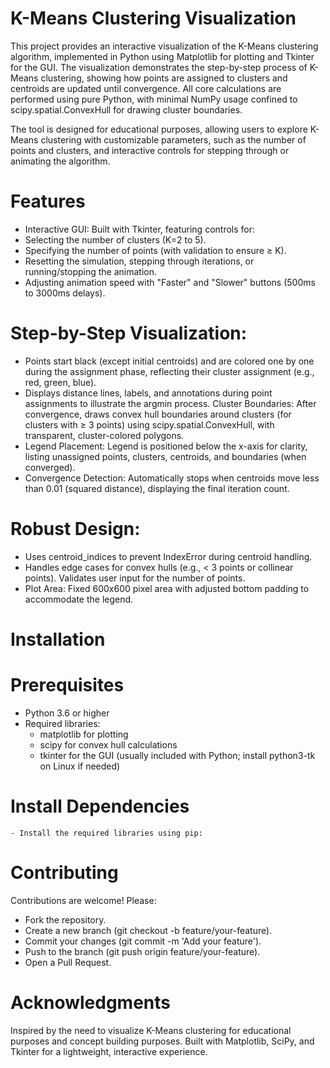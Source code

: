 # K-Means Clustering Visualization

This project provides an interactive visualization of the K-Means clustering algorithm, implemented in Python using Matplotlib for plotting and Tkinter for the GUI. The visualization demonstrates the step-by-step process of K-Means clustering, showing how points are assigned to clusters and centroids are updated until convergence. All core calculations are performed using pure Python, with minimal NumPy usage confined to scipy.spatial.ConvexHull for drawing cluster boundaries.

The tool is designed for educational purposes, allowing users to explore K-Means clustering with customizable parameters, such as the number of points and clusters, and interactive controls for stepping through or animating the algorithm.

# Features
- Interactive GUI: Built with Tkinter, featuring controls for:
- Selecting the number of clusters (K=2 to 5).
- Specifying the number of points (with validation to ensure ≥ K).
- Resetting the simulation, stepping through iterations, or running/stopping the animation.
- Adjusting animation speed with "Faster" and "Slower" buttons (500ms to 3000ms delays).

# Step-by-Step Visualization:
- Points start black (except initial centroids) and are colored one by one during the assignment phase, reflecting their cluster assignment (e.g., red, green, blue).
- Displays distance lines, labels, and annotations during point assignments to illustrate the argmin process.
Cluster Boundaries: After convergence, draws convex hull boundaries around clusters (for clusters with ≥ 3 points) using scipy.spatial.ConvexHull, with transparent, cluster-colored polygons.
- Legend Placement: Legend is positioned below the x-axis for clarity, listing unassigned points, clusters, centroids, and boundaries (when converged).
- Convergence Detection: Automatically stops when centroids move less than 0.01 (squared distance), displaying the final iteration count.

# Robust Design:
- Uses centroid_indices to prevent IndexError during centroid handling.
- Handles edge cases for convex hulls (e.g., < 3 points or collinear points).
Validates user input for the number of points.
- Plot Area: Fixed 600x600 pixel area with adjusted bottom padding to accommodate the legend.

# Installation
# Prerequisites
- Python 3.6 or higher
- Required libraries:
    - matplotlib for plotting
    - scipy for convex hull calculations
    - tkinter for the GUI (usually included with Python; install python3-tk on Linux if needed)

# Install Dependencies
    - Install the required libraries using pip:


# Contributing
Contributions are welcome! Please:
- Fork the repository.
- Create a new branch (git checkout -b feature/your-feature).
- Commit your changes (git commit -m 'Add your feature').
- Push to the branch (git push origin feature/your-feature).
- Open a Pull Request.

# Acknowledgments
Inspired by the need to visualize K-Means clustering for educational purposes and concept building purposes.
Built with Matplotlib, SciPy, and Tkinter for a lightweight, interactive experience.